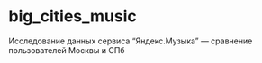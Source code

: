 # big_cities_music
Исследование данных сервиса “Яндекс.Музыка” — сравнение пользователей Москвы и СПб

